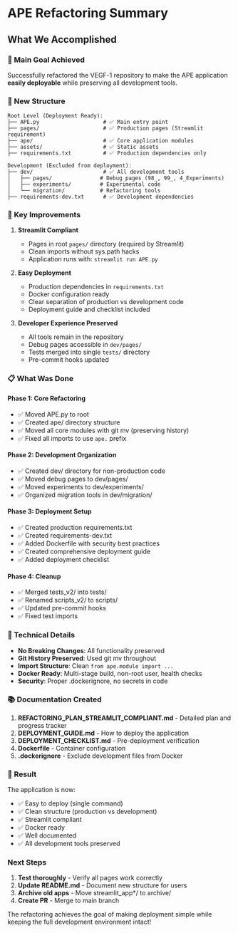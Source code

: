 # APE Refactoring Summary

## What We Accomplished

### 🎯 Main Goal Achieved
Successfully refactored the VEGF-1 repository to make the APE application **easily deployable** while preserving all development tools.

### 📁 New Structure
```
Root Level (Deployment Ready):
├── APE.py                    # ✅ Main entry point
├── pages/                    # ✅ Production pages (Streamlit requirement)
├── ape/                      # ✅ Core application modules
├── assets/                   # ✅ Static assets
├── requirements.txt          # ✅ Production dependencies only

Development (Excluded from deployment):
├── dev/                      # ✅ All development tools
│   ├── pages/               # Debug pages (98_, 99_, 4_Experiments)
│   ├── experiments/         # Experimental code
│   └── migration/           # Refactoring tools
├── requirements-dev.txt      # ✅ Development dependencies
```

### 🚀 Key Improvements

1. **Streamlit Compliant**
   - Pages in root `pages/` directory (required by Streamlit)
   - Clean imports without sys.path hacks
   - Application runs with: `streamlit run APE.py`

2. **Easy Deployment**
   - Production dependencies in `requirements.txt`
   - Docker configuration ready
   - Clear separation of production vs development code
   - Deployment guide and checklist included

3. **Developer Experience Preserved**
   - All tools remain in the repository
   - Debug pages accessible in `dev/pages/`
   - Tests merged into single `tests/` directory
   - Pre-commit hooks updated

### 📋 What Was Done

#### Phase 1: Core Refactoring
- ✅ Moved APE.py to root
- ✅ Created ape/ directory structure
- ✅ Moved all core modules with git mv (preserving history)
- ✅ Fixed all imports to use `ape.` prefix

#### Phase 2: Development Organization
- ✅ Created dev/ directory for non-production code
- ✅ Moved debug pages to dev/pages/
- ✅ Moved experiments to dev/experiments/
- ✅ Organized migration tools in dev/migration/

#### Phase 3: Deployment Setup
- ✅ Created production requirements.txt
- ✅ Created requirements-dev.txt
- ✅ Added Dockerfile with security best practices
- ✅ Created comprehensive deployment guide
- ✅ Added deployment checklist

#### Phase 4: Cleanup
- ✅ Merged tests_v2/ into tests/
- ✅ Renamed scripts_v2/ to scripts/
- ✅ Updated pre-commit hooks
- ✅ Fixed test imports

### 🔧 Technical Details

- **No Breaking Changes**: All functionality preserved
- **Git History Preserved**: Used git mv throughout
- **Import Structure**: Clean `from ape.module import ...`
- **Docker Ready**: Multi-stage build, non-root user, health checks
- **Security**: Proper .dockerignore, no secrets in code

### 📚 Documentation Created

1. **REFACTORING_PLAN_STREAMLIT_COMPLIANT.md** - Detailed plan and progress tracker
2. **DEPLOYMENT_GUIDE.md** - How to deploy the application
3. **DEPLOYMENT_CHECKLIST.md** - Pre-deployment verification
4. **Dockerfile** - Container configuration
5. **.dockerignore** - Exclude development files from Docker

### 🎉 Result

The application is now:
- ✅ Easy to deploy (single command)
- ✅ Clean structure (production vs development)
- ✅ Streamlit compliant
- ✅ Docker ready
- ✅ Well documented
- ✅ All development tools preserved

### Next Steps

1. **Test thoroughly** - Verify all pages work correctly
2. **Update README.md** - Document new structure for users
3. **Archive old apps** - Move streamlit_app*/ to archive/
4. **Create PR** - Merge to main branch

The refactoring achieves the goal of making deployment simple while keeping the full development environment intact!